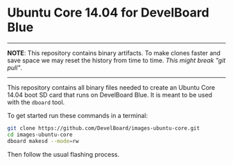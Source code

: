 Ubuntu Core 14.04 for DevelBoard Blue
=====================================

---

__NOTE__: This repository contains binary artifacts. To make clones faster and save space we
may reset the history from time to time. *This might break "git pull"*.

---

This repository contains all binary files needed to create an Ubuntu Core 14.04 boot SD card that
runs on DevelBoard Blue. It is meant to be used with the `dboard` tool.

To get started run these commands in a terminal:

```sh
git clone https://github.com/DevelBoard/images-ubuntu-core.git
cd images-ubuntu-core
dboard makesd --mode=rw
```

Then follow the usual flashing process.
